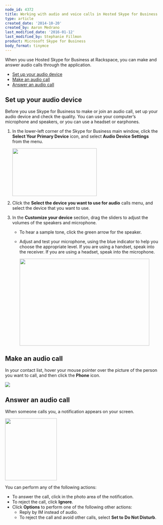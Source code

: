 ```yaml
---
node_id: 4372
title: Working with audio and voice calls in Hosted Skype for Business
type: article
created_date: '2014-10-20'
created_by: Aaron Medrano
last_modified_date: '2016-01-12'
last_modified_by: Stephanie Fillmon
product: Microsoft Skype for Business
body_format: tinymce
---
```


When you use Hosted Skype for Business at Rackspace, you can make and
answer audio calls through the application.

-   [Set up your audio device](#1)
-   [Make an audio call](#2)
-   [Answer an audio call](#3)

<a href="" id="1"></a>Set up your audio device
----------------------------------------------

Before you use Skype for Business to make or join an audio call, set up
your audio device and check the quality. You can use your computer&rsquo;s
microphone and speakers, or you can use a headset or earphones.

1.  In the lower-left corner of the Skype for Business main window,
    click the **Select Your Primary Device** icon, and select **Audio
    Device Settings** from the menu.

    <img src="https://8026b2e3760e2433679c-fffceaebb8c6ee053c935e8915a3fbe7.ssl.cf2.rackcdn.com/field/image/4372.1.png" width="277" height="157" />

2.  Click the **Select the device you want to use for audio** calls
    menu, and select the device that you want to use.

3.  In the **Customize your device** section, drag the sliders to adjust
    the volumes of the speakers and microphone.
    -   To hear a sample tone, click the green arrow for the speaker.
    -   Adjust and test your microphone, using the blue indicator to
        help you choose the appropriate level. If you are using a
        handset, speak into the receiver. If you are using a headset,
        speak into the microphone.

        <img src="https://8026b2e3760e2433679c-fffceaebb8c6ee053c935e8915a3fbe7.ssl.cf2.rackcdn.com/field/image/4372.2.png" width="426" height="286" />

<a href="" id="_Toc359420929"></a>

<a href="" id="_Toc359420929"></a><a href="" id="2"></a>Make an audio call
--------------------------------------------------------------------------

In your contact list, hover your mouse pointer over the picture of the
person you want to call, and then click the **Phone** icon.<span
id="cke_bm_432E"> </span>

![](https://8026b2e3760e2433679c-fffceaebb8c6ee053c935e8915a3fbe7.ssl.cf2.rackcdn.com/field/image/audio1a.jpg)

[]()<a href="" id="3"></a>Answer an audio call
----------------------------------------------

When someone calls you, a notification appears on your screen.

<img src="https://8026b2e3760e2433679c-fffceaebb8c6ee053c935e8915a3fbe7.ssl.cf2.rackcdn.com/field/image/Audio2.JPG" width="170" height="204" />

You can perform any of the following actions:

-   To answer the call, click in the photo area of the notification.
-   To reject the call, click **Ignore**.
-   Click **Options** to perform one of the following other actions:
    -   Reply by IM instead of audio.
    -   To reject the call and avoid other calls, select **Set to** **Do
        Not Disturb**.


